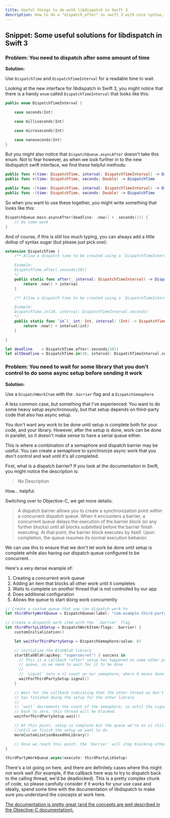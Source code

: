 ```yaml
---
title: Useful things to do with libdispatch in Swift 3
description: How to do a "dispatch_after" in swift 3 with nice syntax, and dealing with crazy callbacks when setting up a concurrent dispatch queue.
---
```


## Snippet: Some useful solutions for libdispatch in Swift 3

### Problem: You need to dispatch after some amount of time

**Solution:**

Use `DispatchTime` and `DispatchTimeInterval` for a readable time to wait.

Looking at the new interface for libdispatch in Swift 3, you might notice that there is a handy `enum` called `DispatchTimeInterval` that looks like this:

```swift
public enum DispatchTimeInterval {

    case seconds(Int)

    case milliseconds(Int)

    case microseconds(Int)

    case nanoseconds(Int)
}
```

But you might also notice that `DispatchQueue.asyncAfter` doesn't take this enum. Not to fear however, as when we look further in to the new libdispatch swift interface, we find these helpful methods:

```swift
public func +(time: DispatchTime, interval: DispatchTimeInterval) -> DispatchTime
public func +(time: DispatchTime, seconds: Double) -> DispatchTime

public func -(time: DispatchTime, interval: DispatchTimeInterval) -> DispatchTime
public func -(time: DispatchTime, seconds: Double) -> DispatchTime
```

So when you want to use these together, you might write something that looks like this:

```swift
DispatchQueue.main.asyncAfter(deadline: .now() + .seconds(1)) {
    // Do some work
}
```

And of course, if this is still too much typing, you can always add a little dollop of syntax sugar (but please just pick _one_):

```swift
extension DispatchTime {
    /** Allow a dispatch time to be created using a `DispatchTimeInterval` since now.

    Example:
    DispatchTime.after(.seconds(10))
    */
    public static func after(_ interval: DispatchTimeInterval) -> DispatchTime {
        return .now() + interval
    }

    /** Allow a dispatch time to be created using a `DispatchTimeInterval` since now.

    Example:
    DispatchTime.in(10, interval: DispatchTimeInterval.seconds)
    */
    public static func `in`(_ int: Int, interval: (Int) -> DispatchTimeInterval) -> DispatchTime {
        return .now() + interval(int)
    }

}

let deadline    = DispatchTime.after(.seconds(10))
let altDeadline = DispatchTime.in(10, interval: DispatchTimeInterval.seconds)
```

### Problem: You need to wait for some library that you don't control to do some async setup before sending it work

**Solution:**

Use a `DispatchWorkItem` with the `.barrier` flag and a `DispatchSemaphore`

A less common case, but something that I've experienced: You want to do some
heavy setup asynchronously, but that setup depends on third-party code that
also has async setup.

You don't want any work to be done until setup is complete both for your code,
and your library. However, after the setup is done, work can be done in
parallel, so it doesn't make sense to have a serial queue either.

This is where a combination of a semaphore and dispatch barrier may be useful.
You can create a semaphore to synchronize async work that you don't control and
wait until it's all completed.

First, what is a dispatch barrier? If you look at the documentation in Swift, you might notice the description is:

> No Description

How... helpful.

Switching over to Objective-C, we get more details:

> A dispatch barrier allows you to create a synchronization point within a concurrent dispatch queue. When it encounters a barrier, a concurrent queue delays the execution of the barrier block (or any further blocks) until all blocks submitted before the barrier finish executing. At that point, the barrier block executes by itself. Upon completion, the queue resumes its normal execution behavior.

We can use this to ensure that we don't let work be done until setup is
complete while also having our dispatch queue configured to be concurrent.

Here's a very dense example of:

1. Creating a concurrent work queue
2. Adding an item that blocks all other work until it completes
3. Waits to complete on _another_ thread that is not controlled by our app
4. Does additional configuration
5. Allows the queue to start doing work concurrently

```swift
// Create a custom queue that you can dispatch work to
let thirdPartyWorkQueue = DispatchQueue(label: "com.example.third-party-work-queue", qos: .utility)

// Create a dispatch work item with the `.barrier` flag
let thirdPartyLibSetup = DispatchWorkItem(flags: .barrier) {
    customInitialization()

    let waitForThirdPartySetup = DispatchSemaphore(value: 0)

    // initialize the BlahBlah library
    startBlahBlah(apiKey: "supersecret") { success in
      // This is a callback *after* setup has happened on some other private
      // queue, so we need to wait for it to be done
      //
      // `signal` sets a +1 count on our semaphore, where 0 means done
      waitForThirdPartySetup.signal()
    }

    // Wait for the callback indicating that the other thread we don't control
    // has finished doing the setup for the other library
    //
    // `wait` decrements the count of the semaphore, so until the signal increments it
    // back to zero, this thread will be blocked.
    waitForThirdPartySetup.wait()

    // At this point, setup is complete but the queue we're on is still blocked
    //until we finish the setup we want to do
    moreCustomizationBasedOnLibrary() 

    // Once we reach this point, the `barrier` will stop blocking other work on the queue and it can resume being non-serial
}

thirdPartyWorkQueue.async(execute: thirdPartyLibSetup)
```

There's a lot going on here, and there are definitely cases where this might
not work well (for example, if the callback here was to try to dispatch back to
the calling thread, we'd be deadlocked). This is a pretty complex chunk of
code, so please carefully consider if it works for your use case and ideally,
spend some time with the documentation of libdispatch to make sure you
understand the concepts at work here.

[The documentation is pretty great (and the concepts are well described in the Objective-C documentation).](https://developer.apple.com/reference/dispatch)


